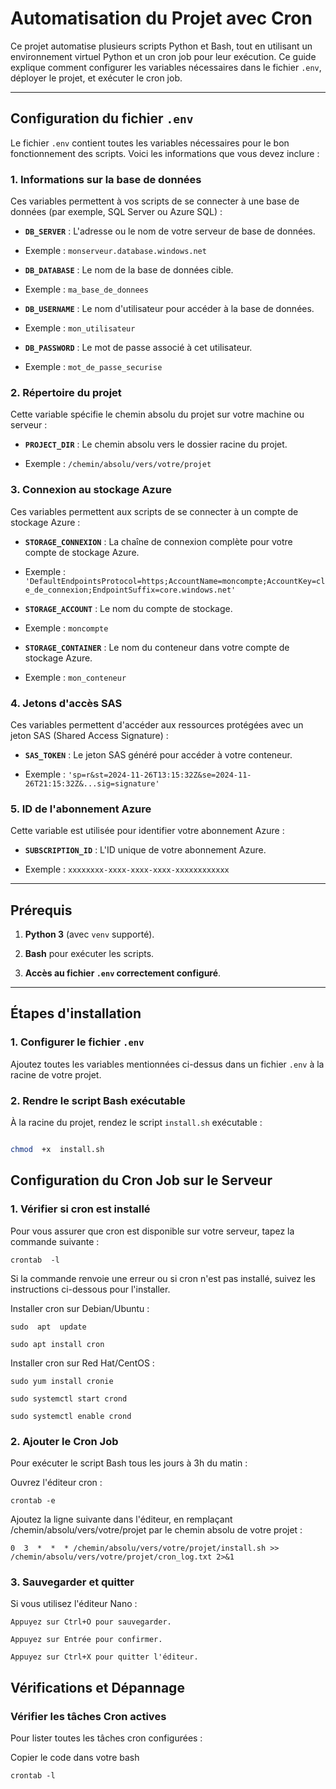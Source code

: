 
# Automatisation du Projet avec Cron

  

Ce projet automatise plusieurs scripts Python et Bash, tout en utilisant un environnement virtuel Python et un cron job pour leur exécution. Ce guide explique comment configurer les variables nécessaires dans le fichier `.env`, déployer le projet, et exécuter le cron job.

  

---

  

## Configuration du fichier `.env`

  

Le fichier `.env` contient toutes les variables nécessaires pour le bon fonctionnement des scripts. Voici les informations que vous devez inclure :

  

### 1. Informations sur la base de données

Ces variables permettent à vos scripts de se connecter à une base de données (par exemple, SQL Server ou Azure SQL) :

-  **`DB_SERVER`** : L'adresse ou le nom de votre serveur de base de données.

- Exemple : `monserveur.database.windows.net`

-  **`DB_DATABASE`** : Le nom de la base de données cible.

- Exemple : `ma_base_de_donnees`

-  **`DB_USERNAME`** : Le nom d'utilisateur pour accéder à la base de données.

- Exemple : `mon_utilisateur`

-  **`DB_PASSWORD`** : Le mot de passe associé à cet utilisateur.

- Exemple : `mot_de_passe_securise`



### 2. Répertoire du projet

Cette variable spécifie le chemin absolu du projet sur votre machine ou serveur :

-  **`PROJECT_DIR`** : Le chemin absolu vers le dossier racine du projet.

- Exemple : `/chemin/absolu/vers/votre/projet`


### 3. Connexion au stockage Azure

Ces variables permettent aux scripts de se connecter à un compte de stockage Azure :

-  **`STORAGE_CONNEXION`** : La chaîne de connexion complète pour votre compte de stockage Azure.

- Exemple : `'DefaultEndpointsProtocol=https;AccountName=moncompte;AccountKey=cle_de_connexion;EndpointSuffix=core.windows.net'`

-  **`STORAGE_ACCOUNT`** : Le nom du compte de stockage.

- Exemple : `moncompte`

-  **`STORAGE_CONTAINER`** : Le nom du conteneur dans votre compte de stockage Azure.

- Exemple : `mon_conteneur`

 

### 4. Jetons d'accès SAS

Ces variables permettent d'accéder aux ressources protégées avec un jeton SAS (Shared Access Signature) :

-  **`SAS_TOKEN`** : Le jeton SAS généré pour accéder à votre conteneur.

- Exemple : `'sp=r&st=2024-11-26T13:15:32Z&se=2024-11-26T21:15:32Z&...sig=signature'`


### 5. ID de l'abonnement Azure

Cette variable est utilisée pour identifier votre abonnement Azure :

-  **`SUBSCRIPTION_ID`** : L'ID unique de votre abonnement Azure.

- Exemple : `xxxxxxxx-xxxx-xxxx-xxxx-xxxxxxxxxxxx`

  

---

  

## Prérequis

  

1.  **Python 3** (avec `venv` supporté).

2.  **Bash** pour exécuter les scripts.

3.  **Accès au fichier `.env` correctement configuré**.

  

---

  

## Étapes d'installation

  

### 1. Configurer le fichier `.env`

Ajoutez toutes les variables mentionnées ci-dessus dans un fichier `.env` à la racine de votre projet.

  

### 2. Rendre le script Bash exécutable

À la racine du projet, rendez le script `install.sh` exécutable :

```bash

chmod  +x  install.sh

```

## Configuration du Cron Job sur le Serveur

  

### 1. Vérifier si cron est installé

Pour  vous  assurer  que  cron  est  disponible  sur  votre  serveur,  tapez  la  commande  suivante  :

  

```crontab  -l```

Si la commande renvoie une erreur ou si cron n'est pas installé, suivez les instructions ci-dessous pour l'installer.

  

Installer cron sur Debian/Ubuntu :

```
sudo  apt  update

sudo apt install cron
```

Installer cron sur Red Hat/CentOS :

```
sudo yum install cronie

sudo systemctl start crond

sudo systemctl enable crond
```

### 2. Ajouter le Cron Job

Pour exécuter le script Bash tous les jours à 3h du matin :

  

Ouvrez l'éditeur cron :

  
```
crontab -e
```
Ajoutez la ligne suivante dans l'éditeur, en remplaçant /chemin/absolu/vers/votre/projet par le chemin absolu de votre projet :

  
```
0  3  *  *  * /chemin/absolu/vers/votre/projet/install.sh >> /chemin/absolu/vers/votre/projet/cron_log.txt 2>&1
```



###  3. Sauvegarder et quitter

Si vous utilisez l'éditeur Nano :
```
Appuyez sur Ctrl+O pour sauvegarder.

Appuyez sur Entrée pour confirmer.

Appuyez sur Ctrl+X pour quitter l'éditeur.
```

## **Vérifications et Dépannage**

### **Vérifier les tâches Cron actives**

Pour lister toutes les tâches cron configurées :

Copier le code dans votre bash
```
crontab -l
```